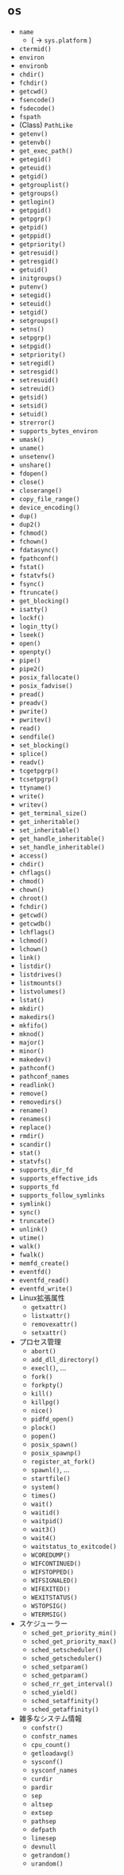 # `os`

- `name`
  - ( -> `sys.platform` )
- `ctermid()`
- `environ`
- `environb`
- `chdir()`
- `fchdir()`
- `getcwd()`
- `fsencode()`
- `fsdecode()`
- `fspath`
- (Class) `PathLike`
- `getenv()`
- `getenvb()`
- `get_exec_path()`
- `getegid()`
- `geteuid()`
- `getgid()`
- `getgrouplist()`
- `getgroups()`
- `getlogin()`
- `getpgid()`
- `getpgrp()`
- `getpid()`
- `getppid()`
- `getpriority()`
- `getresuid()`
- `getresgid()`
- `getuid()`
- `initgroups()`
- `putenv()`
- `setegid()`
- `seteuid()`
- `setgid()`
- `setgroups()`
- `setns()`
- `setpgrp()`
- `setpgid()`
- `setpriority()`
- `setregid()`
- `setresgid()`
- `setresuid()`
- `setreuid()`
- `getsid()`
- `setsid()`
- `setuid()`
- `strerror()`
- `supports_bytes_environ`
- `umask()`
- `uname()`
- `unsetenv()`
- `unshare()`
- `fdopen()`
- `close()`
- `closerange()`
- `copy_file_range()`
- `device_encoding()`
- `dup()`
- `dup2()`
- `fchmod()`
- `fchown()`
- `fdatasync()`
- `fpathconf()`
- `fstat()`
- `fstatvfs()`
- `fsync()`
- `ftruncate()`
- `get_blocking()`
- `isatty()`
- `lockf()`
- `login_tty()`
- `lseek()`
- `open()`
- `openpty()`
- `pipe()`
- `pipe2()`
- `posix_fallocate()`
- `posix_fadvise()`
- `pread()`
- `preadv()`
- `pwrite()`
- `pwritev()`
- `read()`
- `sendfile()`
- `set_blocking()`
- `splice()`
- `readv()`
- `tcgetpgrp()`
- `tcsetpgrp()`
- `ttyname()`
- `write()`
- `writev()`
- `get_terminal_size()`
- `get_inheritable()`
- `set_inheritable()`
- `get_handle_inheritable()`
- `set_handle_inheritable()`
- `access()`
- `chdir()`
- `chflags()`
- `chmod()`
- `chown()`
- `chroot()`
- `fchdir()`
- `getcwd()`
- `getcwdb()`
- `lchflags()`
- `lchmod()`
- `lchown()`
- `link()`
- `listdir()`
- `listdrives()`
- `listmounts()`
- `listvolumes()`
- `lstat()`
- `mkdir()`
- `makedirs()`
- `mkfifo()`
- `mknod()`
- `major()`
- `minor()`
- `makedev()`
- `pathconf()`
- `pathconf_names`
- `readlink()`
- `remove()`
- `removedirs()`
- `rename()`
- `renames()`
- `replace()`
- `rmdir()`
- `scandir()`
- `stat()`
- `statvfs()`
- `supports_dir_fd`
- `supports_effective_ids`
- `supports_fd`
- `supports_follow_symlinks`
- `symlink()`
- `sync()`
- `truncate()`
- `unlink()`
- `utime()`
- `walk()`
- `fwalk()`
- `memfd_create()`
- `eventfd()`
- `eventfd_read()`
- `eventfd_write()`
- Linux拡張属性
  - `getxattr()`
  - `listxattr()`
  - `removexattr()`
  - `setxattr()`
- プロセス管理
  - `abort()`
  - `add_dll_directory()`
  - `execl()`, ...
  - `fork()`
  - `forkpty()`
  - `kill()`
  - `killpg()`
  - `nice()`
  - `pidfd_open()`
  - `plock()`
  - `popen()`
  - `posix_spawn()`
  - `posix_spawnp()`
  - `register_at_fork()`
  - `spawnl()`, ...
  - `startfile()`
  - `system()`
  - `times()`
  - `wait()`
  - `waitid()`
  - `waitpid()`
  - `wait3()`
  - `wait4()`
  - `waitstatus_to_exitcode()`
  - `WCOREDUMP()`
  - `WIFCONTINUED()`
  - `WIFSTOPPED()`
  - `WIFSIGNALED()`
  - `WIFEXITED()`
  - `WEXITSTATUS()`
  - `WSTOPSIG()`
  - `WTERMSIG()`
- スケジューラー
  - `sched_get_priority_min()`
  - `sched_get_priority_max()`
  - `sched_setscheduler()`
  - `sched_getscheduler()`
  - `sched_setparam()`
  - `sched_getparam()`
  - `sched_rr_get_interval()`
  - `sched_yield()`
  - `sched_setaffinity()`
  - `sched_getaffinity()`
- 雑多なシステム情報
  - `confstr()`
  - `confstr_names`
  - `cpu_count()`
  - `getloadavg()`
  - `sysconf()`
  - `sysconf_names`
  - `curdir`
  - `pardir`
  - `sep`
  - `altsep`
  - `extsep`
  - `pathsep`
  - `defpath`
  - `linesep`
  - `devnull`
  - `getrandom()`
  - `urandom()`
